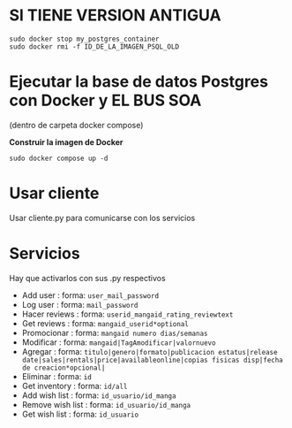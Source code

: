 # SI TIENE VERSION ANTIGUA

    sudo docker stop my_postgres_container
    sudo docker rmi -f ID_DE_LA_IMAGEN_PSQL_OLD
    
# Ejecutar la base de datos Postgres con Docker y EL BUS SOA
(dentro de carpeta docker compose)

**Construir la imagen de Docker**

  
    sudo docker compose up -d


# Usar cliente
Usar cliente.py para comunicarse con los servicios
# Servicios
Hay que activarlos con sus .py respectivos
- Add user :
    forma: ```user_mail_password```
- Log user :
    forma: ```mail_password```
- Hacer reviews :
    forma: ```userid_mangaid_rating_reviewtext```
- Get reviews :
    forma: ```mangaid_userid*optional```
- Promocionar :
    forma: ```mangaid numero dias/semanas```
- Modificar :
    forma: ```mangaid|TagAmodificar|valornuevo```
- Agregar :
    forma: ```titulo|genero|formato|publicacion estatus|release date|sales|rentals|price|availableonline|copias fisicas disp|fecha de creacion*opcional|```
- Eliminar :
    forma: ```id```
- Get inventory :
    forma: ```id/all```
- Add wish list :
    forma: ```id_usuario/id_manga```
- Remove wish list :
    forma: ```id_usuario/id_manga```
- Get wish list :
    forma: ```id_usuario```